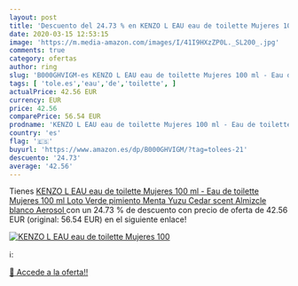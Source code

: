 ```yaml
---
layout: post
title: 'Descuento del 24.73 % en KENZO L EAU eau de toilette Mujeres 100 '
date: 2020-03-15 12:53:15
image: 'https://m.media-amazon.com/images/I/41I9HXzZP0L._SL200_.jpg'
comments: true
category: ofertas
author: ring
slug: 'B000GHVIGM-es KENZO L EAU eau de toilette Mujeres 100 ml - Eau de...'
tags: [ 'tole.es','eau','de','toilette', ]
actualPrice: 42.56 EUR
currency: EUR
price: 42.56
comparePrice: 56.54 EUR
prodname: 'KENZO L EAU eau de toilette Mujeres 100 ml - Eau de toilette  Mujeres  100 ml  Loto  Verde pimiento  Menta  Yuzu  Cedar  scent   Almizcle blanco  Aerosol '
country: 'es'
flag: '🇪🇸'
buyurl: 'https://www.amazon.es/dp/B000GHVIGM/?tag=tolees-21'
descuento: '24.73'
average: '42.56'
---
```


Tienes [KENZO L EAU eau de toilette Mujeres 100 ml - Eau de toilette  Mujeres  100 ml  Loto  Verde pimiento  Menta  Yuzu  Cedar  scent   Almizcle blanco  Aerosol ](https://www.amazon.es/dp/B000GHVIGM/?tag=tolees-21) con un 24.73 % de descuento con precio de oferta de 42.56 EUR (original: 56.54 EUR) en el siguiente enlace!

[![KENZO L EAU eau de toilette Mujeres 100 ](https://m.media-amazon.com/images/I/41I9HXzZP0L._SL200_.jpg)](https://www.amazon.es/dp/B000GHVIGM/?tag=tolees-21)

ℹ️:


[🛒 Accede a la oferta!!](https://www.amazon.es/dp/B000GHVIGM/?tag=tolees-21)
